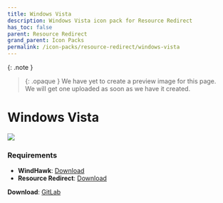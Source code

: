 ```yaml
---
title: Windows Vista
description: Windows Vista icon pack for Resource Redirect
has_toc: false
parent: Resource Redirect
grand_parent: Icon Packs
permalink: /icon-packs/resource-redirect/windows-vista
---
```


{: .note }
> {: .opaque }
> We have yet to create a preview image for this page.  
> We will get one uploaded as soon as we have it created.

Windows Vista
===========================

![][Preview]

### Requirements

*   **WindHawk**: [Download][WindHawk]
*   **Resource Redirect**: [Download][ResourceRedirect]


**Download**: [GitLab][GitLab]

<!-- ///////////////////////////////////////////////////////////////////////////////////////////////////////////////////////////////////////////////////// -->

[Preview]: https://gitlab.com/the-back-room/resource-redirect/-/tree/main/icon-packs/Windows-Vista/Extras/Preview.bmp 

[GitLab]: https://gitlab.com/the-back-room/resource-redirect/-/tree/main/icon-packs/Windows-Vista

[WindHawk]: https://windhawk.net/
[ResourceRedirect]: https://windhawk.net/mods/icon-resource-redirect

<!-- ///////////////////////////////////////////////////////////////////////////////////////////////////////////////////////////////////////////////////// -->
